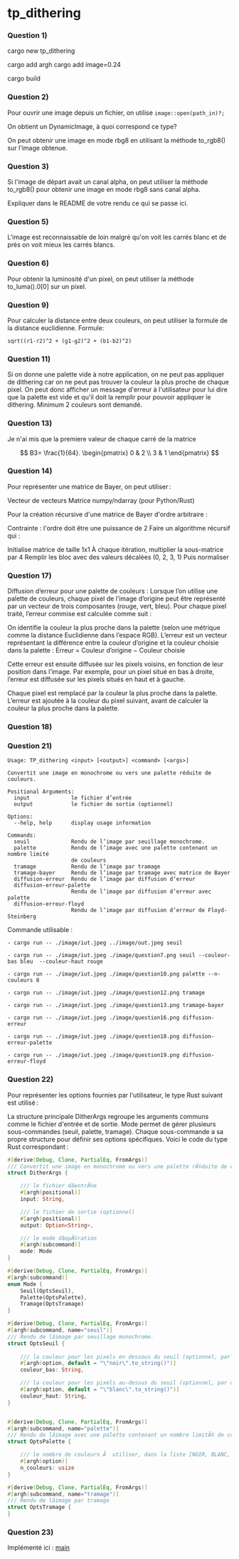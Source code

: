 # tp_dithering

### Question 1)

cargo new tp_dithering

cargo add argh
cargo add image=0.24

cargo build

### Question 2)

Pour ouvrir une image depuis un fichier, on utilise 
```image::open(path_in)?;``` 

On obtient un DynamicImage, à quoi correspond ce type?

On peut obtenir une image en mode rbg8 en utilisant la méthode to_rgb8() sur l'image obtenue.


### Question 3)

Si l'image de départ avait un canal alpha, on peut utiliser la méthode to_rgb8() pour obtenir une image en mode rbg8 sans canal alpha.

Expliquer dans le README de votre rendu ce qui se passe ici.

### Question 5)

L'image est reconnaissable de loin malgré qu'on voit les carrés blanc et de près on voit mieux les carrés blancs.

### Question 6)

Pour obtenir la luminosité d'un pixel, on peut utiliser la méthode to_luma().0[0] sur un pixel.

### Question 9)

Pour calculer la distance entre deux couleurs, on peut utiliser la formule de la distance euclidienne.
Formule:

```sqrt((r1-r2)^2 + (g1-g2)^2 + (b1-b2)^2)```

### Question 11)

Si on donne une palette vide à notre application, on ne peut pas appliquer de dithering car on ne peut pas trouver la couleur la plus proche de chaque pixel. On peut donc afficher un message d'erreur à l'utilisateur pour lui dire que la palette est vide et qu'il doit la remplir pour pouvoir appliquer le dithering. Minimum 2 couleurs sont demandé.

### Question 13)

Je n'ai mis que la premiere valeur de chaque carré de la matrice

$$
B3= \frac{1}{64}.
\begin{pmatrix}
0 & 2 \\
3 & 1 
\end{pmatrix}
$$

### Question 14)

Pour représenter une matrice de Bayer, on peut utiliser :


Vecteur de vecteurs
Matrice numpy/ndarray (pour Python/Rust)

Pour la création récursive d'une matrice de Bayer d'ordre arbitraire :

Contrainte : l'ordre doit être une puissance de 2
Faire un algorithme récursif qui :

Initialise matrice de taille 1x1
À chaque itération, multiplier la sous-matrice par 4
Remplir les bloc avec des valeurs décalées (0, 2, 3, 1)
Puis normaliser


### Question 17) 

Diffusion d’erreur pour une palette de couleurs : 
Lorsque l’on utilise une palette de couleurs, chaque pixel de l’image d’origine peut être représenté par un vecteur de trois composantes (rouge, vert, bleu). Pour chaque pixel traité, l’erreur commise est calculée comme suit :

On identifie la couleur la plus proche dans la palette (selon une métrique comme la distance Euclidienne dans l’espace RGB).
L’erreur est un vecteur représentant la différence entre la couleur d’origine et la couleur choisie dans la palette :
Erreur = Couleur d’origine − Couleur choisie

Cette erreur est ensuite diffusée sur les pixels voisins, en fonction de leur position dans l’image. Par exemple, pour un pixel situé en bas à droite, l’erreur est diffusée sur les pixels situés en haut et à gauche.

Chaque pixel est remplacé par la couleur la plus proche dans la palette. L’erreur est ajoutée à la couleur du pixel suivant, avant de calculer la couleur la plus proche dans la palette.

### Question 18)

### Question 21)

```
Usage: TP_dithering <input> [<output>] <command> [<args>]

Convertit une image en monochrome ou vers une palette réduite de couleurs.

Positional Arguments:
  input             le fichier d’entrée
  output            le fichier de sortie (optionnel)

Options:
  --help, help      display usage information

Commands:
  seuil             Rendu de l’image par seuillage monochrome.
  palette           Rendu de l’image avec une palette contenant un nombre limité
                    de couleurs
  tramage           Rendu de l’image par tramage
  tramage-bayer     Rendu de l’image par tramage avec matrice de Bayer
  diffusion-erreur  Rendu de l’image par diffusion d’erreur
  diffusion-erreur-palette
                    Rendu de l’image par diffusion d’erreur avec palette
  diffusion-erreur-floyd
                    Rendu de l’image par diffusion d’erreur de Floyd-Steinberg
```

Commande utilisable : 
```
- cargo run -- ./image/iut.jpeg ../image/out.jpeg seuil

- cargo run -- ./image/iut.jpeg ./image/question7.png seuil --couleur-bas bleu  --couleur-haut rouge

- cargo run -- ./image/iut.jpeg ./image/question10.png palette --n-couleurs 8

- cargo run -- ./image/iut.jpeg ./image/question12.png tramage

- cargo run -- ./image/iut.jpeg ./image/question13.png tramage-bayer

- cargo run -- ./image/iut.jpeg ./image/question16.png diffusion-erreur

- cargo run -- ./image/iut.jpeg ./image/question18.png diffusion-erreur-palette

- cargo run -- ./image/iut.jpeg ./image/question19.png diffusion-erreur-floyd
```

### Question 22)

Pour représenter les options fournies par l'utilisateur, le type Rust suivant est utilisé :

La structure principale DitherArgs regroupe les arguments communs comme le fichier d'entrée et de sortie.
Mode permet de gérer plusieurs sous-commandes (seuil, palette, tramage).
Chaque sous-commande a sa propre structure pour définir ses options spécifiques.
Voici le code du type Rust correspondant :

```rust
#[derive(Debug, Clone, PartialEq, FromArgs)]
/// Convertit une image en monochrome ou vers une palette rÃ©duite de couleurs.
struct DitherArgs {

    /// le fichier dâentrÃ©e
    #[argh(positional)]
    input: String,

    /// le fichier de sortie (optionnel)
    #[argh(positional)]
    output: Option<String>,

    /// le mode dâopÃ©ration
    #[argh(subcommand)]
    mode: Mode
}

#[derive(Debug, Clone, PartialEq, FromArgs)]
#[argh(subcommand)]
enum Mode {
    Seuil(OptsSeuil),
    Palette(OptsPalette),
    Tramage(OptsTramage)
}

#[derive(Debug, Clone, PartialEq, FromArgs)]
#[argh(subcommand, name="seuil")]
/// Rendu de lâimage par seuillage monochrome.
struct OptsSeuil {
    
    /// la couleur pour les pixels en dessous du seuil (optionnel, par défaut noir)
    #[argh(option, default = "\"noir\".to_string()")]
    couleur_bas: String,

    /// la couleur pour les pixels au-dessus du seuil (optionnel, par défaut blanc)
    #[argh(option, default = "\"blanc\".to_string()")]
    couleur_haut: String,
}


#[derive(Debug, Clone, PartialEq, FromArgs)]
#[argh(subcommand, name="palette")]
/// Rendu de lâimage avec une palette contenant un nombre limitÃ© de couleurs
struct OptsPalette {

    /// le nombre de couleurs Ã  utiliser, dans la liste [NOIR, BLANC, ROUGE, VERT, BLEU, JAUNE, CYAN, MAGENTA]
    #[argh(option)]
    n_couleurs: usize
}

#[derive(Debug, Clone, PartialEq, FromArgs)]
#[argh(subcommand, name="tramage")]
/// Rendu de lâimage par tramage
struct OptsTramage {
}
```

### Question 23)

Implémenté ici : [main](src/main.rs)